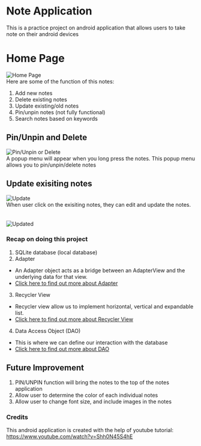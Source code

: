 # Note Application
This is a practice project on android application that allows users to take note on their android devices
 
# Home Page 
![Home Page](https://github.com/victorjongsoon/note-application/blob/main/img/Notes%20Application.jpeg)<br/>
Here are some of the function of this notes:
1. Add new notes
2. Delete existing notes
3. Update existing/old notes
4. Pin/unpin notes (not fully functional)
5. Search notes based on keywords

## Pin/Unpin and Delete
![Pin/Unpin or Delete](https://github.com/victorjongsoon/note-application/blob/main/img/pin%20and%20delete.jpeg)<br/>
A popup menu will appear when you long press the notes. This popup menu allows you to pin/unpin/delete notes

## Update exisiting notes
![Update](https://github.com/victorjongsoon/note-application/blob/main/img/Update.jpeg)<br/>
When user click on the exisiting notes, they can edit and update the notes.<br/><br/><br/>
![Updated](https://github.com/victorjongsoon/note-application/blob/main/img/updated.jpeg)<br/>

### Recap on doing this project 
1. SQLite database (local database)
2. Adapter
 - An Adapter object acts as a bridge between an AdapterView and the underlying data for that view.
 - [Click here to find out more about Adapter](https://developer.android.com/reference/android/widget/Adapter)
3. Recycler View
 - Recycler view allow us to implement horizontal, vertical and expandable list.
 - [Click here to find out more about Recycler View](https://developer.android.com/guide/topics/ui/layout/recyclerview?gclid=Cj0KCQjw_4-SBhCgARIsAAlegrWKAxRbBKSXXxGwbRmZR6B0xl6Tp6W1j9OP_VheVOfAKNpE32xIvrEaAmcsEALw_wcB&gclsrc=aw.ds)
4. Data Access Object (DAO)
 - This is where we can define our interaction with the database
 - [Click here to find out more about DAO](https://developer.android.com/training/data-storage/room/accessing-data)

## Future Improvement
1. PIN/UNPIN function will bring the notes to the top of the notes application
2. Allow user to determine the color of each individual notes
3. Allow user to change font size, and include images in the notes

### Credits
This android application is created with the help of youtube tutorial: https://www.youtube.com/watch?v=Shh0N45S4hE
